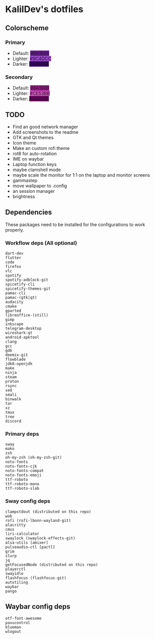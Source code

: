 # KalilDev's dotfiles

## Colorscheme
### Primary
* Default: <span style="background: #6A1B9A">#6A1B9A</span>
* Lighter: <span style="background: #9C4DCC;color: rgba(0,0,0,0.87)">#9C4DCC</span>
* Darker: <span style="background: #38006B">#38006B</span>

### Secondary
* Default: <span style="background: #9A1B8B">#9A1B8B</span>
* Lighter: <span style="background: #CE53BB;color: rgba(0,0,0,0.87)">#CE53BB</span>
* Darker: <span style="background: #68005D">#68005D</span>

## TODO

* Find an good network manager
* Add screenshots to the readme
* GTK and Qt themes
* Icon theme
* Make an custom rofi theme
* rot8 for auto-rotation
* IME on waybar
* Laptop function keys
* maybe clamshell mode
* maybe scale the monitor for 1:1 on the laptop and monitor screens
* gammastep
* move wallpaper to .config
* an session manager
* brightness

## Dependencies
These packages need to be installed for the configurations to work properly.

### Workflow deps (All optional)
```
dart-dev
flutter
code
firefox
vlc
spotify
spotify-adblock-git
spicetify-cli
spicetify-themes-git
pamac-cli
pamac-(gtk|qt)
audacity
cmake
gparted
libreoffice-(still)
gimp
inkscape
telegram-desktop
wireshark-qt
android-apktool
clang
gcc
gdb
deemix-git
flowblade
jdk8-openjdk
make
ninja
steam
proton
rsync
sed
smali
binwalk
tar
xz
tmux
tree
discord
```

### Primary deps
```
sway
mako
zsh
oh-my-zsh (oh-my-zsh-git)
noto-fonts
noto-fonts-cjk
noto-fonts-compat
noto-fonts-emoji
ttf-roboto
ttf-roboto-mono
ttf-roboto-slab
```

### Sway config deps
```
clampstdout (distributed on this repo)
wob
rofi (rofi-lbonn-wayland-git)
alacritty
cmus
liri-calculator
swaylock (swaylock-effects-git)
alsa-utils [amixer]
pulseaudio-ctl [pactl]
grim
slurp
jq
getFocusedNode (distributed on this repo)
playerctl
swayidle
flashfocus (flashfocus-git)
autotiling
waybar
pango
```
## Waybar config deps
```
otf-font-awesome
pavucontrol
blueman
wlogout
```
